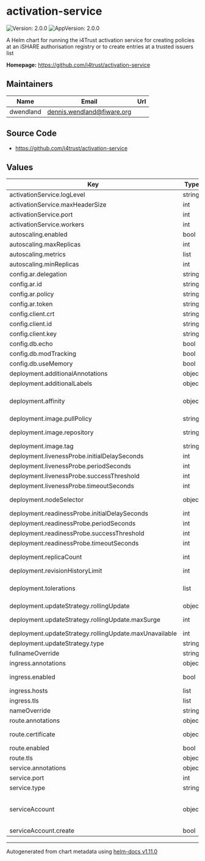 # activation-service

![Version: 2.0.0](https://img.shields.io/badge/Version-2.0.0-informational?style=flat-square) ![AppVersion: 2.0.0](https://img.shields.io/badge/AppVersion-2.0.0-informational?style=flat-square)

A Helm chart for running the i4Trust activation service for creating policies at an iSHARE authorisation registry or to create entries at a trusted issuers list

**Homepage:** <https://github.com/i4trust/activation-service>

## Maintainers

| Name | Email | Url |
| ---- | ------ | --- |
| dwendland | <dennis.wendland@fiware.org> |  |

## Source Code

* <https://github.com/i4trust/activation-service>

## Values

| Key | Type | Default | Description |
|-----|------|---------|-------------|
| activationService.logLevel | string | `"info"` | Log Level |
| activationService.maxHeaderSize | int | `32768` | Maximum header size in bytes |
| activationService.port | int | `8080` | Listen port |
| activationService.workers | int | `1` | Number of (gunicorn) workers that should be created |
| autoscaling.enabled | bool | `false` |  |
| autoscaling.maxReplicas | int | `10` | maximum number of running pods |
| autoscaling.metrics | list | `[]` | metrics to react on |
| autoscaling.minReplicas | int | `1` | minimum number of running pods |
| config.ar.delegation | string | `"https://ar.packetdelivery.net/delegation"` | Endpoint for delegation requests |
| config.ar.id | string | `"EU.EORI.NLPACKETDEL"` | EORI of AR |
| config.ar.policy | string | `"https://ar.packetdelivery.net/policy"` | Endpoint for create policy requests |
| config.ar.token | string | `"https://ar.packetdelivery.net/connect/token"` | Endpoint for token request |
| config.client.crt | string | `"<pdc-certs>"` | Client certificate (PEM certificate chain) |
| config.client.id | string | `"EU.EORI.NLPACKETDEL"` | Client ID |
| config.client.key | string | `"<pdc-private-key>"` | Client key (PEM private key) |
| config.db.echo | bool | `true` | Enable SQL logging to stderr |
| config.db.modTracking | bool | `false` | Enable tracking of modifications |
| config.db.useMemory | bool | `true` | Use sqlite in-memory database |
| deployment.additionalAnnotations | object | `{}` | additional annotations for the deployment, if required |
| deployment.additionalLabels | object | `{}` | additional labels for the deployment, if required |
| deployment.affinity | object | `{}` | affinity template ref: https://kubernetes.io/docs/concepts/configuration/assign-pod-node/#affinity-and-anti-affinity |
| deployment.image.pullPolicy | string | `"IfNotPresent"` | specification of the image pull policy |
| deployment.image.repository | string | `"i4trust/activation-service"` | image name ref: https://hub.docker.com/r/i4trust/activation-service |
| deployment.image.tag | string | `"2.0.0-PRE-15"` | tag of the image to be used |
| deployment.livenessProbe.initialDelaySeconds | int | `20` |  |
| deployment.livenessProbe.periodSeconds | int | `10` |  |
| deployment.livenessProbe.successThreshold | int | `1` |  |
| deployment.livenessProbe.timeoutSeconds | int | `30` |  |
| deployment.nodeSelector | object | `{}` | selector template ref: https://kubernetes.io/docs/user-guide/node-selection/ |
| deployment.readinessProbe.initialDelaySeconds | int | `21` |  |
| deployment.readinessProbe.periodSeconds | int | `10` |  |
| deployment.readinessProbe.successThreshold | int | `1` |  |
| deployment.readinessProbe.timeoutSeconds | int | `30` |  |
| deployment.replicaCount | int | `1` | initial number of target replications, can be different if autoscaling is enabled |
| deployment.revisionHistoryLimit | int | `3` | number of old replicas to be retained |
| deployment.tolerations | list | `[]` | tolerations template ref: ref: https://kubernetes.io/docs/concepts/configuration/taint-and-toleration/ |
| deployment.updateStrategy.rollingUpdate | object | `{"maxSurge":1,"maxUnavailable":0}` | new pods will be added gradually |
| deployment.updateStrategy.rollingUpdate.maxSurge | int | `1` | number of pods that can be created above the desired amount while updating |
| deployment.updateStrategy.rollingUpdate.maxUnavailable | int | `0` | number of pods that can be unavailable while updating |
| deployment.updateStrategy.type | string | `"RollingUpdate"` | type of the update |
| fullnameOverride | string | `""` |  |
| ingress.annotations | object | `{}` | annotations to be added to the ingress |
| ingress.enabled | bool | `false` | should there be an ingress to connect the activation service with the public internet |
| ingress.hosts | list | `[]` | all hosts to be provided |
| ingress.tls | list | `[]` | configure the ingress' tls |
| nameOverride | string | `""` |  |
| route.annotations | object | `{}` | annotations to be added to the route |
| route.certificate | object | `{}` | see: https://github.com/FIWARE-Ops/fiware-gitops/blob/master/doc/ROUTES.md |
| route.enabled | bool | `false` |  |
| route.tls | object | `{}` | tls configuration for the route |
| service.annotations | object | `{}` | addtional annotations, if required |
| service.port | int | `80` | port to be used by the service |
| service.type | string | `"ClusterIP"` | service type |
| serviceAccount | object | `{"create":false}` | if a specific service account should be used, it can be configured here ref: https://kubernetes.io/docs/tasks/configure-pod-container/configure-service-account/ |
| serviceAccount.create | bool | `false` | specifies if the account should be created |

----------------------------------------------
Autogenerated from chart metadata using [helm-docs v1.11.0](https://github.com/norwoodj/helm-docs/releases/v1.11.0)

